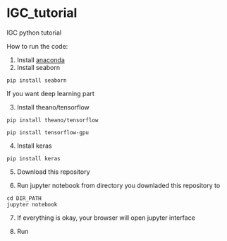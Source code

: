 # IGC_tutorial
IGC python tutorial

How to run the code:

 1. Install [anaconda](https://www.continuum.io/downloads)
 2. Install seaborn
```
pip install seaborn
```
If you want deep learning part

 3. Install theano/tensorflow
```
pip install theano/tensorflow
```

```
pip install tensorflow-gpu
```


 4. Install keras
```
pip install keras
```

5. Download this repository

6. Run jupyter notebook from directory you downladed this repository to

```
cd DIR_PATH
jupyter notebook
```

7. If everything is okay, your browser will open jupyter interface

8. Run 
